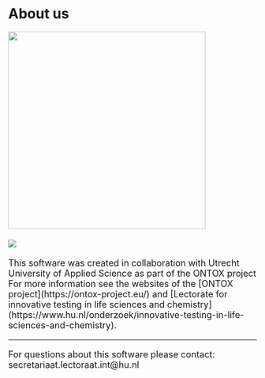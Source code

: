 About us
=================================================
<font size="+1">
<img src="ontox_hu.png" width="400"> <br>
<br>
<img src="eu.png"/> <br>
<br>
This software was created in collaboration with Utrecht University of Applied Science as part of the ONTOX project <br>
For more information see the websites of the [ONTOX project](https://ontox-project.eu/) and [Lectorate for innovative testing in life sciences and chemistry](https://www.hu.nl/onderzoek/innovative-testing-in-life-sciences-and-chemistry).
<hr style="height:2px;border-width:0;color:gray;background-color:gray">
For questions about this software please contact: secretariaat.lectoraat.int@hu.nl
